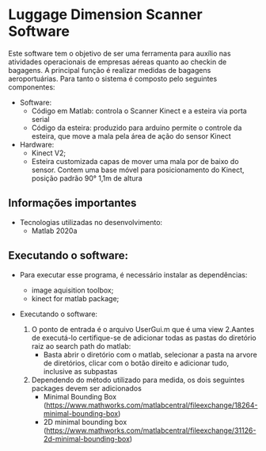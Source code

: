 # Luggage Dimension Scanner Software

Este software tem o objetivo de ser uma ferramenta para auxílio nas atividades operacionais de empresas aéreas quanto ao checkin de bagagens.
A principal função é realizar medidas de bagagens aeroportuárias. Para tanto o sistema é composto pelo seguintes componentes:
- Software: 
	- Código em Matlab: controla o Scanner Kinect e a esteira via porta serial
	- Código da esteira: produzido para arduino permite o controle da esteira, que move a mala pela área de ação do sensor Kinect
- Hardware:
	- Kinect V2;
	- Esteira customizada capas de mover uma mala por de baixo do sensor. Contem uma base móvel para posicionamento do Kinect, posição padrão 90° 1,1m de altura

## Informações importantes

- Tecnologias utilizadas no desenvolvimento:
    - Matlab 2020a


## Executando o software:

- Para executar esse programa, é necessário instalar as dependências:
	- image aquisition toolbox;
	- kinect for matlab package;

- Executando o software:
	1. O ponto de entrada é o arquivo UserGui.m que é uma view
	2.Aantes de executá-lo certifique-se de adicionar todas as pastas do diretório raiz ao search path do matlab:
		- Basta abrir o diretório com o matlab, selecionar a pasta na arvore de diretórios, clicar com o botão direito e adicionar tudo, inclusive as subpastas
	3. Dependendo do método utilizado para medida, os dois seguintes packages devem ser adicionados
		- Minimal Bounding Box (https://www.mathworks.com/matlabcentral/fileexchange/18264-minimal-bounding-box)
		- 2D minimal bounding box (https://www.mathworks.com/matlabcentral/fileexchange/31126-2d-minimal-bounding-box)